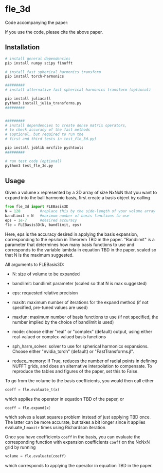 # fle_3d

Code accompanying the paper:

If you use the code, please cite the above paper.

## Installation
```bash
# install general dependencies
pip install numpy scipy finufft

# install fast spherical harmonics transform
pip install torch-harmonics

#########
# install alternative fast spherical harmonics transform (optional)

pip install juliacall
python3 install_julia_transforms.py
#########


#########
# install dependencies to create dense matrix operators,
# to check accuracy of the fast methods
# (optional, but required to run the
# first and third tests in test_fle_3d.py)

pip install joblib mrcfile pyshtools
#########

# run test code (optional)
python3 test_fle_3d.py
```

## Usage

Given a volume x represented by a 3D array of size NxNxN that you want to expand into the ball harmonic basis, first create a basis object by calling
```python
from fle_3d import FLEBasis3D
N = 128         #replace this by the side-length of your volume array
bandlimit = N   #maximum number of basis functions to use
eps = 1e-7      #desired accuracy
fle = FLEBasis3D(N, bandlimit, eps)
```
Here, eps is the accuracy desired in applying the basis expansion, corresponding to the epsilon in Theorem TBD in the paper. "Bandlimit" is a parameter that determines how many basis functions to use and corresponds to the variable lambda in equation TBD in the paper, scaled so that N is the maximum suggested.

All arguments to FLEBasis3D:

- N:    size of volume to be expanded

- bandlimit:    bandlimit parameter (scaled so that N is max suggested)

- eps:     requested relative precision

- maxitr:      maximum number of iterations for the expand method (if not specified, pre-tuned values are used)

- maxfun:      maximum number of basis functions to use (if not specified, the number implied by the choice of bandlimit is used)

- mode:       choose either "real" or "complex" (default) output, using either real-valued or complex-valued basis functions

- sph_harm_solver: solver to use for spherical harmonics expansions.
                Choose either "nvidia_torch" (default) or "FastTransforms.jl".
                
- reduce_memory: If True, reduces the number of radial points in defining
                NUFFT grids, and does an alternative interpolation to
                compensate. To reproduce the tables and figures of the
                paper, set this to False. 
    
To go from the volume to the basis coefficients, you would then call either

```python
coeff = fle.evaluate_t(x)
```

which applies the operator in equation TBD of the paper, or 

```python
coeff = fle.expand(x)
```
which solves a least squares problem instead of just applying TBD once. The latter can be more accurate, but takes a bit longer since it applies evaluate_t ```maxitr``` times using Richardson iteration.

Once you have coefficients ```coeff``` in the basis, you can evaluate the corresponding function with expansion coefficients ```coeff``` on the NxNxN grid by running

```python
volume = fle.evaluate(coeff)
```

which corresponds to applying the operator in equation TBD in the paper.
